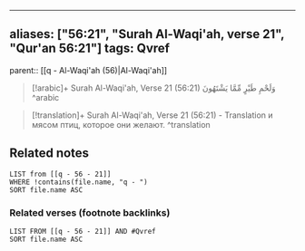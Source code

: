 
---
aliases: ["56:21", "Surah Al-Waqi'ah, verse 21", "Qur'an 56:21"]
tags: Qvref
---

parent:: [[q - Al-Waqi'ah (56)|Al-Waqi'ah]]

> [!arabic]+ Surah Al-Waqi'ah, Verse 21 (56:21)
> <span class="quran-arabic">وَلَحْمِ طَيْرٍ مِّمَّا يَشْتَهُونَ</span>
^arabic

> [!translation]+ Surah Al-Waqi'ah, Verse 21 (56:21) - Translation
> и мясом птиц, которое они желают.
^translation



## Related notes
```dataview
LIST from [[q - 56 - 21]]
WHERE !contains(file.name, "q - ")
SORT file.name ASC
```

### Related verses (footnote backlinks)
```dataview
LIST FROM [[q - 56 - 21]] AND #Qvref
SORT file.name ASC
```

